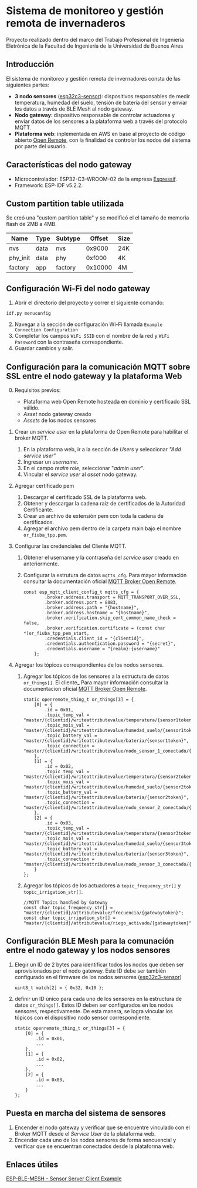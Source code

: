 # Sistema de monitoreo y gestión remota de invernaderos
Proyecto realizado dentro del marco del Trabajo Profesional de Ingeniería Eletrónica de la Facultad de Ingeniería de la Universidad de Buenos Aires

## Introducción
El sistema de monitoreo y gestión remota de invernadores consta de las siguientes partes:
- **3 nodo sensores** ([esp32c3-sensor](https://github.com/matiasvinas/esp32c3-sensor)): dispositivos responsables de medir temperatura, humedad del suelo, tensión de batería del sensor y envíar los datos a través de BLE Mesh al nodo gateway. 
- **Nodo gateway**: dispositivo responsable de controlar actuadores y envíar datos de los sensores a la plataforma web a través del protocolo MQTT.  
- **Plataforma web**: inplementada en AWS en base al proyecto de código abierto [Open Remote](https://openremote.io/), con la finalidad de controlar los nodos del sistema por parte del usuario.


## Características del nodo gateway
- Microcontrolador: ESP32-C3-WROOM-02 de la empresa [Espressif](https://www.espressif.com/).
- Framework: ESP-IDF v5.2.2.


## Custom partition table utilizada

Se creó una "custom partition table" y se modificó el el tamaño de memoria flash de 2MB a 4MB.

|Name|Type|Subtype|Offset|Size|
|----|----|-------|------|----|
|nvs |data|nvs    |0x9000|24K |
|phy_init|data|phy|0xf000|4K |
|factory|app|factory|0x10000|4M|

## Configuración Wi-Fi del nodo gateway

1. Abrir el directorio del proyecto y correr el siguiente comando:
```
idf.py menuconfig
```
2. Navegar a la sección de configuración Wi-Fi llamada `Example Connection Configuration`
3. Completar los campos `WiFi SSID` con el nombre de la red y `WiFi Password` con la contraseña correspondiente.
4. Guardar cambios y salir.


## Configuración para la comunicación MQTT sobre SSL entre el nodo gateway y la plataforma Web

0. Requisitos previos:

    - Plataforma web Open Remote hosteada en dominio y certificado SSL válido.
    - *Asset* nodo gateway creado
    - *Assets* de los nodos sensores

1. Crear un *service user* en la plataforma de Open Remote para habilitar el broker MQTT. 
    1. En la plataforma web, ir a la sección de *Users* y seleccionar *"Add service user"*
    2. Ingresar un *username*.
    3. En el campo *realm role*, seleccionar "*admin user*".
    4. Vincular el *service user* al *asset* nodo gateway.

2. Agregar certificado pem 

    1. Descargar el certificado SSL de la plataforma web.
    2. Obtener y descargar la cadena raíz de certificados de la Autoridad Certificante.
    3. Crear un archivo de extensión pem con toda la cadena de certificados.
    4. Agregar el archivo pem dentro de la carpeta main bajo el nombre `or_fiuba_tpp.pem`.

3. Configurar las credenciales del Cliente MQTT.
    1. Obtener el username y la contraseña del *service user* creado en anteriormente. 
    2. Configurar la estrutura de datos `mqtts_cfg`. Para mayor información consultar la documentación oficial [MQTT Broker Open Remote](https://docs.openremote.io/docs/user-guide/manager-apis#mqtt-api-mqtt-broker).

        ```
        const esp_mqtt_client_config_t mqtts_cfg = {
                .broker.address.transport = MQTT_TRANSPORT_OVER_SSL,
                .broker.address.port = 8883,
                .broker.address.path = "{hostname}",
                .broker.address.hostname = "{hostname}",
                .broker.verification.skip_cert_common_name_check = false,
                .broker.verification.certificate = (const char *)or_fiuba_tpp_pem_start,
                .credentials.client_id = "{clientid}",
                .credentials.authentication.password = "{secret}",
                .credentials.username = "{realm}:{username}"
            };
        ```

4. Agregar los tópicos correspondientes de los nodos sensores.
    1. Agregar los tópicos de los sensores a la estructura de datos `or_things[]`. El cliente_ Para mayor información consultar la documentacion oficial [MQTT Broker Open Remote](https://docs.openremote.io/docs/user-guide/manager-apis#mqtt-api-mqtt-broker).
        ```
        static openremote_thing_t or_things[3] = {
            [0] = {
                .id = 0x01,
                .topic_temp_val = "master/{clientid}/writeattributevalue/temperatura/{sensor1token}",
                .topic_mois_val = "master/{clientid}/writeattributevalue/humedad_suelo/{sensor1token}",
                .topic_battery_val = "master/{clientid}/writeattributevalue/bateria/{sensor1token}",
                .topic_connection = "master/{clientid}/writeattributevalue/nodo_sensor_1_conectado/{gatewaytoken}",
            },
            [1] = {
                .id = 0x02,
                .topic_temp_val = "master/{clientid}/writeattributevalue/temperatura/{sensor2token}",
                .topic_mois_val = "master/{clientid}/writeattributevalue/humedad_suelo/{sensor2token}",
                .topic_battery_val = "master/{clientid}/writeattributevalue/bateria/{sensor2token}",
                .topic_connection = "master/{clientid}/writeattributevalue/nodo_sensor_2_conectado/{gatewaytoken}",
            },
            [2] = {
                .id = 0x03,
                .topic_temp_val = "master/{clientid}/writeattributevalue/temperatura/{sensor3token}",
                .topic_mois_val = "master/{clientid}/writeattributevalue/humedad_suelo/{sensor3token}",
                .topic_battery_val = "master/{clientid}/writeattributevalue/bateria/{sensor3token}",
                .topic_connection = "master/{clientid}/writeattributevalue/nodo_sensor_3_conectado/{gatewaytoken}",	
            }	
        };
        ```
    2. Agregar los tópicos de los actuadores a `topic_frequency_str[]` y `topic_irrigation_str[]`.
        ```
        //MQTT Topics handled by Gateway
        const char topic_frequency_str[] = "master/{clientid}/attributevalue/frecuencia/{gatewaytoken}";
        const char topic_irrigation_str[] = "master/{clientid}/attributevalue/riego_activado/{gatewaytoken}";
        ```

## Configuración BLE Mesh para la comunación entre el nodo gateway y los nodos sensores
1. Elegir un ID de 2 bytes para identificar todos los nodos que deben ser aprovisionados por el nodo gateway. Este ID debe ser también configurado en el firmware de los nodos sensores ([esp32c3-sensor](https://github.com/matiasvinas/esp32c3-sensor))
    ```
    uint8_t match[2] = { 0x32, 0x10 };
    ```
2. definir un ID único para cada uno de los sensores en la estructura de datos `or_things[]`. Estos ID deben ser configurados en los nodos sensores, respectivamente. De esta manera, se logra vincular los tópicos con el dispositivo nodo sensor correspondiente.

    ```
    static openremote_thing_t or_things[3] = {
        [0] = {
            .id = 0x01,
            ...
        },
        [1] = {
            .id = 0x02,
            ...
        },
        [2] = {
            .id = 0x03,
            ...
        }	
    };
    ```

## Puesta en marcha del sistema de sensores
1. Encender el nodo gateway y verificar que se encuentre vinculado con el Broker MQTT desde el *Service User* de la plataforma web.
2. Encender cada uno de los nodos sensores de forma sencuencial y verificar que se encuentran conectados desde la plataforma web. 

## Enlaces útiles

[ESP-BLE-MESH - Sensor Server Client Example](https://github.com/espressif/esp-idf/blob/master/examples/bluetooth/esp_ble_mesh/sensor_models/sensor_client/README.md)